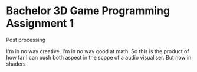 # Bachelor 3D Game Programming Assignment 1
Post processing

I'm in no way creative. I'm in no way good at math.
So this is the product of how far I can push both aspect in the scope of a audio visualiser.
But now in shaders

